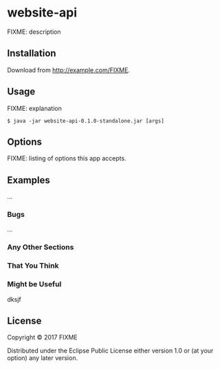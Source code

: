 # website-api

FIXME: description

## Installation

Download from http://example.com/FIXME.

## Usage

FIXME: explanation

    $ java -jar website-api-0.1.0-standalone.jar [args]

## Options

FIXME: listing of options this app accepts.

## Examples

...

### Bugs

...

### Any Other Sections
### That You Think
### Might be Useful
dksjf
## License

Copyright © 2017 FIXME

Distributed under the Eclipse Public License either version 1.0 or (at
your option) any later version.
